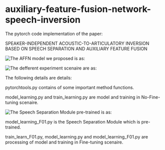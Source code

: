 # auxiliary-feature-fusion-network-speech-inversion

The pytorch code implementation of the paper: 

SPEAKER-INDEPENDENT ACOUSTIC-TO-ARTICULATORY INVERSION BASED ON SPEECH SEPARATION AND AUXILIARY FEATURE FUSION

![The AFFN model we proposed is as:](auxiliary-feature-network-speech-inversion-/figure1.jpg)

![The defferent experiment scenaire are as:](auxiliary-feature-network-speech-inversion-/Experimentsetting.png)

The following details are details:

pytorchtools.py contains of some important method functions.

model_learning.py and train_learning.py are model and training in No-Fine-tuning scenaire.

![The Speech Separation Module pre-trained is as:](auxiliary-feature-network-speech-inversion-/figure3.jpg)

model_learning_F01.py is the Speech Separation Module which is pre-trained.

train_learn_F01.py, model_learning.py and model_learning_F01.py are processing of model and training in Fine-tuning scenaire.
